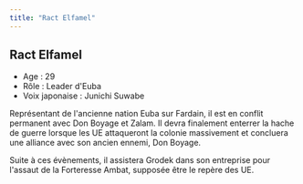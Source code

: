 ```yaml
---
title: "Ract Elfamel"
---
```


Ract Elfamel
------------


- Age : 29  
- Rôle : Leader d'Euba  
- Voix japonaise : Junichi Suwabe


Représentant de l'ancienne nation Euba sur Fardain, il est en conflit permanent avec Don Boyage et Zalam. Il devra finalement enterrer la hache de guerre lorsque les UE attaqueront la colonie massivement et concluera une alliance avec son ancien ennemi, Don Boyage. 


Suite à ces évènements, il assistera Grodek dans son entreprise pour l'assaut de la Forteresse Ambat, supposée être le repère des UE.  


 

